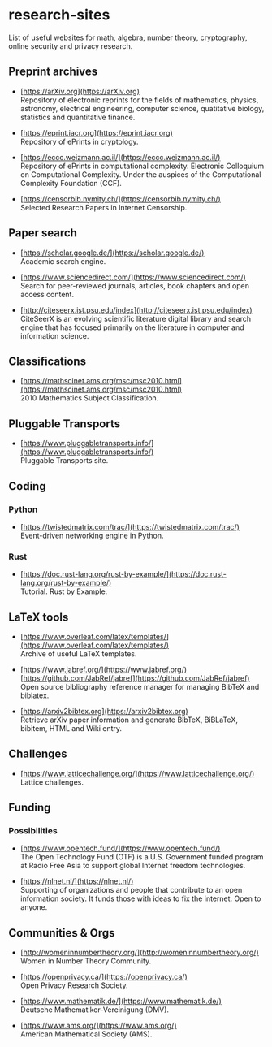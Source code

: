 # research-sites

List of useful websites for math, algebra, number theory, cryptography, online
security and privacy research.

## Preprint archives
* [https://arXiv.org](https://arXiv.org)  
Repository of electronic reprints for the fields of mathematics, physics,
astronomy, electrical engineering, computer science, quatitative biology,
statistics and quantitative finance.

* [https://eprint.iacr.org](https://eprint.iacr.org)  
Repository of ePrints in cryptology.

* [https://eccc.weizmann.ac.il/](https://eccc.weizmann.ac.il/)  
Repository of ePrints in computational complexity. Electronic Colloquium on Computational Complexity. Under the auspices of the Computational Complexity Foundation (CCF).

* [https://censorbib.nymity.ch/](https://censorbib.nymity.ch/)  
Selected Research Papers in Internet Censorship.


## Paper search
* [https://scholar.google.de/](https://scholar.google.de/)  
Academic search engine.

* [https://www.sciencedirect.com/](https://www.sciencedirect.com/)  
Search for peer-reviewed journals, articles, book chapters and open access content.

* [http://citeseerx.ist.psu.edu/index](http://citeseerx.ist.psu.edu/index)  
CiteSeerX is an evolving scientific literature digital library and search engine that has focused primarily on the literature in computer and information science.


## Classifications
* [https://mathscinet.ams.org/msc/msc2010.html](https://mathscinet.ams.org/msc/msc2010.html)  
2010 Mathematics Subject Classification.


## Pluggable Transports  
* [https://www.pluggabletransports.info/](https://www.pluggabletransports.info/)  
Pluggable Transports site.


## Coding
### Python
* [https://twistedmatrix.com/trac/](https://twistedmatrix.com/trac/)  
Event-driven networking engine in Python.

### Rust
* [https://doc.rust-lang.org/rust-by-example/](https://doc.rust-lang.org/rust-by-example/)  
Tutorial. Rust by Example.


## LaTeX tools
* [https://www.overleaf.com/latex/templates/](https://www.overleaf.com/latex/templates/)  
Archive of useful LaTeX templates.

* [https://www.jabref.org/](https://www.jabref.org/)  
[https://github.com/JabRef/jabref](https://github.com/JabRef/jabref)  
Open source bibliography reference manager for managing BibTeX and biblatex.

* [https://arxiv2bibtex.org](https://arxiv2bibtex.org)  
Retrieve arXiv paper information and generate BibTeX, BiBLaTeX, bibitem, HTML and
Wiki entry.


## Challenges
* [https://www.latticechallenge.org/](https://www.latticechallenge.org/)  
Lattice challenges.


## Funding
### Possibilities
* [https://www.opentech.fund/](https://www.opentech.fund/)  
The Open Technology Fund (OTF) is a U.S. Government funded program at Radio Free Asia to support global Internet freedom technologies.

* [https://nlnet.nl/](https://nlnet.nl/)  
Supporting of organizations and people that contribute to an open information society. It funds those with ideas to fix the internet. Open to anyone.


## Communities & Orgs  
* [http://womeninnumbertheory.org/](http://womeninnumbertheory.org/)  
Women in Number Theory Community.

* [https://openprivacy.ca/](https://openprivacy.ca/)  
Open Privacy Research Society.

* [https://www.mathematik.de/](https://www.mathematik.de/)  
Deutsche Mathematiker-Vereinigung (DMV).  

* [https://www.ams.org/](https://www.ams.org/)   
American Mathematical Society (AMS).  
